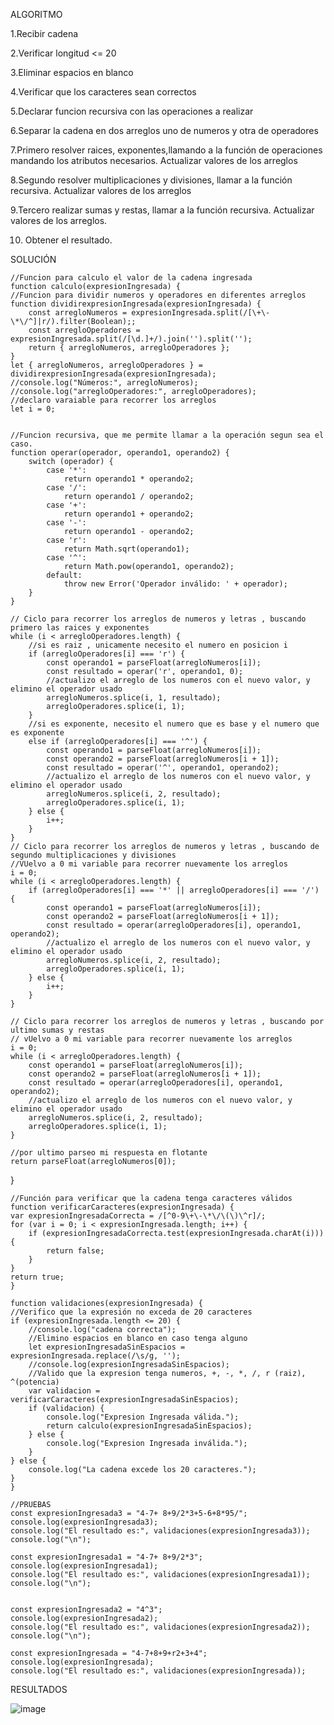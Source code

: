 
ALGORITMO

1.Recibir cadena

2.Verificar longitud <= 20

3.Eliminar espacios en blanco

4.Verificar que los caracteres sean correctos

5.Declarar funcion recursiva con las operaciones a realizar

6.Separar la cadena en dos arreglos uno de numeros y otra de operadores

7.Primero resolver raices, exponentes,llamando a la función de operaciones mandando los atributos necesarios.
  Actualizar valores de los arreglos
  
8.Segundo resolver multiplicaciones y divisiones, llamar a la función recursiva.
  Actualizar valores de los arreglos
  
9.Tercero realizar sumas y restas, llamar a la función recursiva.
  Actualizar valores de los arreglos.
  
10. Obtener el resultado.

SOLUCIÓN    

    //Funcion para calculo el valor de la cadena ingresada
    function calculo(expresionIngresada) {
    //Funcion para dividir numeros y operadores en diferentes arreglos
    function dividirexpresionIngresada(expresionIngresada) {
        const arregloNumeros = expresionIngresada.split(/[\+\-\*\/^]|r/).filter(Boolean);;
        const arregloOperadores = expresionIngresada.split(/[\d.]+/).join('').split('');
        return { arregloNumeros, arregloOperadores };
    }
    let { arregloNumeros, arregloOperadores } = dividirexpresionIngresada(expresionIngresada);
    //console.log("Números:", arregloNumeros);
    //console.log("arregloOperadores:", arregloOperadores);
    //declaro varaiable para recorrer los arreglos
    let i = 0;


    //Funcion recursiva, que me permite llamar a la operación segun sea el caso.
    function operar(operador, operando1, operando2) {
        switch (operador) {
            case '*':
                return operando1 * operando2;
            case '/':
                return operando1 / operando2;
            case '+':
                return operando1 + operando2;
            case '-':
                return operando1 - operando2;
            case 'r':
                return Math.sqrt(operando1);
            case '^':
                return Math.pow(operando1, operando2);
            default:
                throw new Error('Operador inválido: ' + operador);
        }
    }

    // Ciclo para recorrer los arreglos de numeros y letras , buscando primero las raices y exponentes
    while (i < arregloOperadores.length) {
        //si es raiz , unicamente necesito el numero en posicion i
        if (arregloOperadores[i] === 'r') {
            const operando1 = parseFloat(arregloNumeros[i]);
            const resultado = operar('r', operando1, 0);
            //actualizo el arreglo de los numeros con el nuevo valor, y elimino el operador usado
            arregloNumeros.splice(i, 1, resultado);
            arregloOperadores.splice(i, 1);
        }
        //si es exponente, necesito el numero que es base y el numero que es exponente
        else if (arregloOperadores[i] === '^') {
            const operando1 = parseFloat(arregloNumeros[i]);
            const operando2 = parseFloat(arregloNumeros[i + 1]);
            const resultado = operar('^', operando1, operando2);
            //actualizo el arreglo de los numeros con el nuevo valor, y elimino el operador usado
            arregloNumeros.splice(i, 2, resultado);
            arregloOperadores.splice(i, 1);
        } else {
            i++;
        }
    }
    // Ciclo para recorrer los arreglos de numeros y letras , buscando de segundo multiplicaciones y divisiones
    //VUelvo a 0 mi variable para recorrer nuevamente los arreglos
    i = 0;
    while (i < arregloOperadores.length) {
        if (arregloOperadores[i] === '*' || arregloOperadores[i] === '/') {
            const operando1 = parseFloat(arregloNumeros[i]);
            const operando2 = parseFloat(arregloNumeros[i + 1]);
            const resultado = operar(arregloOperadores[i], operando1, operando2);
            //actualizo el arreglo de los numeros con el nuevo valor, y elimino el operador usado
            arregloNumeros.splice(i, 2, resultado);
            arregloOperadores.splice(i, 1);
        } else {
            i++;
        }
    }

    // Ciclo para recorrer los arreglos de numeros y letras , buscando por ultimo sumas y restas
    // vUelvo a 0 mi variable para recorrer nuevamente los arreglos
    i = 0;
    while (i < arregloOperadores.length) {
        const operando1 = parseFloat(arregloNumeros[i]);
        const operando2 = parseFloat(arregloNumeros[i + 1]);
        const resultado = operar(arregloOperadores[i], operando1, operando2);
        //actualizo el arreglo de los numeros con el nuevo valor, y elimino el operador usado
        arregloNumeros.splice(i, 2, resultado);
        arregloOperadores.splice(i, 1);
    }

    //por ultimo parseo mi respuesta en flotante 
    return parseFloat(arregloNumeros[0]);
  }



    //Función para verificar que la cadena tenga caracteres válidos
    function verificarCaracteres(expresionIngresada) {
    var expresionIngresadaCorrecta = /[^0-9\+\-\*\/\(\)\^r]/;
    for (var i = 0; i < expresionIngresada.length; i++) {
        if (expresionIngresadaCorrecta.test(expresionIngresada.charAt(i))) {
            return false;
        }
    }
    return true;
    }

    function validaciones(expresionIngresada) {
    //Verifico que la expresión no exceda de 20 caracteres
    if (expresionIngresada.length <= 20) {
        //console.log("cadena correcta");
        //Elimino espacios en blanco en caso tenga alguno
        let expresionIngresadaSinEspacios = expresionIngresada.replace(/\s/g, '');
        //console.log(expresionIngresadaSinEspacios);
        //Valido que la expresion tenga numeros, +, -, *, /, r (raiz), ^(potencia)
        var validacion = verificarCaracteres(expresionIngresadaSinEspacios);
        if (validacion) {
            console.log("Expresion Ingresada válida.");
            return calculo(expresionIngresadaSinEspacios);
        } else {
            console.log("Expresion Ingresada inválida.");
        }
    } else {
        console.log("La cadena excede los 20 caracteres.");
    }
    }   

    //PRUEBAS
    const expresionIngresada3 = "4-7+ 8+9/2*3+5-6+8*95/";
    console.log(expresionIngresada3);
    console.log("El resultado es:", validaciones(expresionIngresada3));
    console.log("\n");

    const expresionIngresada1 = "4-7+ 8+9/2*3";
    console.log(expresionIngresada1);
    console.log("El resultado es:", validaciones(expresionIngresada1));
    console.log("\n");


    const expresionIngresada2 = "4^3";
    console.log(expresionIngresada2);
    console.log("El resultado es:", validaciones(expresionIngresada2));
    console.log("\n");

    const expresionIngresada = "4-7+8+9+r2+3+4";
    console.log(expresionIngresada);
    console.log("El resultado es:", validaciones(expresionIngresada));



RESULTADOS

![image](https://github.com/Internship-ciancoders-24-1/mi-lugar-de-trabajo-introduccion-ESMERALD22/assets/116524002/b078cc51-06c0-4ec2-a2c1-ed660f4590cd)



